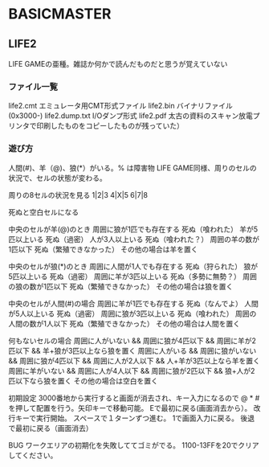 # BASICMASTER

## LIFE2

LIFE GAMEの亜種。雑誌か何かで読んだものだと思うが覚えていない

### ファイル一覧

life2.cmt		エミュレータ用CMT形式ファイル
life2.bin		バイナリファイル(0x3000-)
life2.dump.txt	I/Oダンプ形式
life2.pdf		太古の資料のスキャン放電プリンタで印刷したものをコピーしたものが残っていた）

### 遊び方

人間(#)、羊（@)、狼(\*）がいる。% は障害物
LIFE GAME同様、周りのセルの状況で、セルの状態が変わる。

周りの8セルの状況を見る
1|2|3
4|X|5
6|7|8

死ぬと空白セルになる

中央のセルが羊(@)のとき
	周囲に狼が1匹でも存在する	死ぬ（喰われた）
	羊が5匹以上いる				死ぬ（過密）
	人が3人以上いる				死ぬ（喰われた？）
	周囲の羊の数が1匹以下		死ぬ（繁殖できなかった）
	その他の場合は羊を置く

中央のセルが狼(\*)のとき
	周囲に人間が1人でも存在する	死ぬ（狩られた）
	狼が5匹以上いる				死ぬ（過密）
	周囲に羊が3匹以上いる		死ぬ（多勢に無勢？）
	周囲の狼の数が1匹以下		死ぬ（繁殖できなかった）
	その他の場合は狼を置く

中央のセルが人間(#)の場合
	周囲に羊が1匹でも存在する	死ぬ（なんでよ）
	人間が5人以上いる			死ぬ（過密）
	周囲に狼が3匹以上いる		死ぬ（喰われた）
	周囲の人間の数が1人以下		死ぬ（繁殖できなかった）
	その他の場合は人間を置く

何もないセルの場合
	周囲に人がいない
	&&	周囲に狼が4匹以下
	&&	周囲に羊が2匹以下
	&&	羊+狼が3匹以上なら狼を置く
	周囲に人がいる
	&&	周囲に狼がいない
	&&	周囲に狼が4匹以下
	&&	周囲に人が2人以下
	&&	人+羊が3匹以上なら羊を置く
	周囲に羊がいない
	&&	周囲に人が4人以下
	&&	周囲に狼が2匹以下
	&&	狼+人が2匹以下なら狼を置く
	その他の場合は空白を置く

初期設定
	3000番地から実行すると画面が消去され、キー入力になるので
	@ * # を押して配置を行う。矢印キーで移動可能。
	Eで最初に戻る(画面消去から）。
	改行キーで実行開始。
		スペースで１ターンずつ進む。
		1で画面入力に戻る。
		後退で最初に戻る（画面消去）

BUG
	ワークエリアの初期化を失敗しててゴミがでる。
	1100-13FFを20でクリアしてください。
